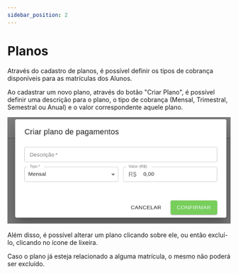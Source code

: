 ```yaml
---
sidebar_position: 2
---
```


# Planos

Através do cadastro de planos, é possível definir os tipos de cobrança disponíveis para as matrículas dos Alunos.

Ao cadastrar um novo plano, através do botão "Criar Plano", é possível definir uma descrição para o plano, o tipo de cobrança (Mensal, Trimestral, Semestral ou Anual) e o valor correspondente aquele plano.

![Criação do plano com os campos descrição, tipo já selecionado como mensal e valor em reais zerado](criar-plano.png)

Além disso, é possível alterar um plano clicando sobre ele, ou então excluí-lo, clicando no ícone de lixeira.

Caso o plano já esteja relacionado a alguma matrícula, o mesmo não poderá ser excluído.